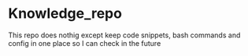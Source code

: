 # Knowledge_repo

This repo does nothig except keep code snippets, bash commands and config in one place so I can check in the future
